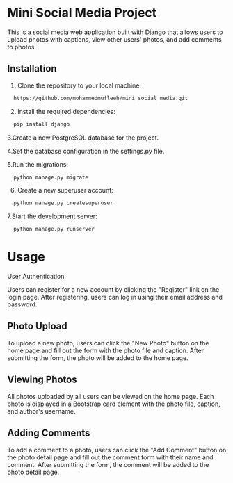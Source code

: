 # Mini Social Media Project

This is a social media web application built with Django that allows users to upload photos with captions, view other users' photos, and add comments to photos.

## Installation

1. Clone the repository to your local machine:

```bash
  https://github.com/mohammedmufleeh/mini_social_media.git
```

2. Install the required dependencies:

```bash
  pip install django
```
3.Create a new PostgreSQL database for the project.

4.Set the database configuration in the settings.py file.

5.Run the migrations:


```bash
  python manage.py migrate

```
6. Create a new superuser account:

```bash
  python manage.py createsuperuser

```
7.Start the development server:
```bash
  python manage.py runserver


```
# Usage

User Authentication

Users can register for a new account by clicking the "Register" link on the login page. After registering, users can log in using their email address and password.

## Photo Upload

To upload a new photo, users can click the "New Photo" button on the home page and fill out the form with the photo file and caption. After submitting the form, the photo will be added to the home page.

## Viewing Photos

All photos uploaded by all users can be viewed on the home page. Each photo is displayed in a Bootstrap card element with the photo file, caption, and author's username.

## Adding Comments

To add a comment to a photo, users can click the "Add Comment" button on the photo detail page and fill out the comment form with their name and comment. After submitting the form, the comment will be added to the photo detail page.


```

